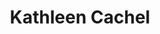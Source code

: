 ---
name: Kathleen Cachel
title: Kathleen Cachel
description: Working Groups
link: https://kcachel.github.io/
image: "/assets/organization/leads/kathleen_cachel.png"
---